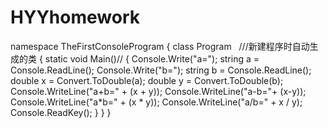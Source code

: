 # HYYhomework
namespace TheFirstConsoleProgram
    {
        class Program   ///新建程序时自动生成的类
        {
            static void Main()//
        {
            Console.Write("a=");
            string a = Console.ReadLine();
            Console.Write("b=");
            string b = Console.ReadLine();
            double x = Convert.ToDouble(a);
            double y = Convert.ToDouble(b);
            Console.WriteLine("a+b=" + (x + y));
            Console.WriteLine("a-b="+ (x-y));
            Console.WriteLine("a*b=" + (x * y));
            Console.WriteLine("a/b=" + x / y);
            Console.ReadKey();
            }
        }
}

